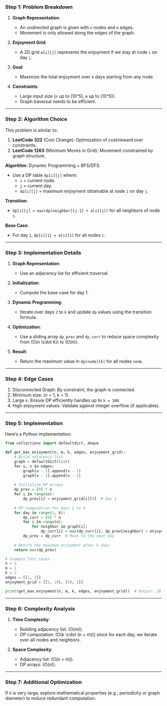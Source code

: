 ### **Step 1: Problem Breakdown**

1. **Graph Representation**:
   - An undirected graph is given with `n` nodes and `m` edges.
   - Movement is only allowed along the edges of the graph.

2. **Enjoyment Grid**:
   - A 2D grid `a[i][j]` represents the enjoyment if we stay at node `i` on day `j`.

3. **Goal**:
   - Maximize the total enjoyment over `k` days starting from any node.

4. **Constraints**:
   - Large input size (`n` up to \(10^5\), `m` up to \(10^5\)).
   - Graph traversal needs to be efficient.

---

### **Step 2: Algorithm Choice**

This problem is similar to:
1. **LeetCode 322** (Coin Change): Optimization of cost/reward over constraints.
2. **LeetCode 1263** (Minimum Moves in Grid): Movement constrained by graph structure.

**Algorithm**: Dynamic Programming + BFS/DFS.
- Use a DP table `dp[i][j]` where:
  - `i` = current node.
  - `j` = current day.
  - `dp[i][j]` = maximum enjoyment obtainable at node `i` on day `j`.

**Transition**:
- `dp[i][j] = max(dp[neighbor][j-1] + a[i][j])` for all neighbors of node `i`.

**Base Case**:
- For day `1`, `dp[i][1] = a[i][1]` for all nodes `i`.

---

### **Step 3: Implementation Details**

1. **Graph Representation**:
   - Use an adjacency list for efficient traversal.

2. **Initialization**:
   - Compute the base case for day 1.

3. **Dynamic Programming**:
   - Iterate over days `2` to `k` and update `dp` values using the transition formula.

4. **Optimization**:
   - Use a sliding array `dp_prev` and `dp_curr` to reduce space complexity from \(O(n \cdot k)\) to \(O(n)\).

5. **Result**:
   - Return the maximum value in `dp[node][k]` for all nodes `node`.

---

### **Step 4: Edge Cases**

1. Disconnected Graph: By constraint, the graph is connected.
2. Minimum size: \(n = 1, k = 1\).
3. Large `k`: Ensure DP efficiently handles up to `k = 100`.
4. High enjoyment values: Validate against integer overflow (if applicable).

---

### **Step 5: Implementation**

Here’s a Python implementation:

```python
from collections import defaultdict, deque

def get_max_enjoyment(n, m, k, edges, enjoyment_grid):
    # Build adjacency list
    graph = defaultdict(list)
    for u, v in edges:
        graph[u - 1].append(v - 1)
        graph[v - 1].append(u - 1)
    
    # Initialize DP arrays
    dp_prev = [0] * n
    for i in range(n):
        dp_prev[i] = enjoyment_grid[i][0]  # Day 1
    
    # DP computation for days 2 to k
    for day in range(1, k):
        dp_curr = [0] * n
        for i in range(n):
            for neighbor in graph[i]:
                dp_curr[i] = max(dp_curr[i], dp_prev[neighbor] + enjoyment_grid[i][day])
        dp_prev = dp_curr  # Move to the next day
    
    # Return the maximum enjoyment after k days
    return max(dp_prev)

# Example Test Cases
n = 2
m = 1
k = 2
edges = [[1, 2]]
enjoyment_grid = [[1, 10], [10, 1]]

print(get_max_enjoyment(n, m, k, edges, enjoyment_grid))  # Output: 20
```

---

### **Step 6: Complexity Analysis**

1. **Time Complexity**:
   - Building adjacency list: \(O(m)\).
   - DP computation: \(O(k \cdot (n + m))\) since for each day, we iterate over all nodes and neighbors.

2. **Space Complexity**:
   - Adjacency list: \(O(n + m)\).
   - DP arrays: \(O(n)\).

---

### **Step 7: Additional Optimization**

If `k` is very large, explore mathematical properties (e.g., periodicity or graph diameter) to reduce redundant computation.
